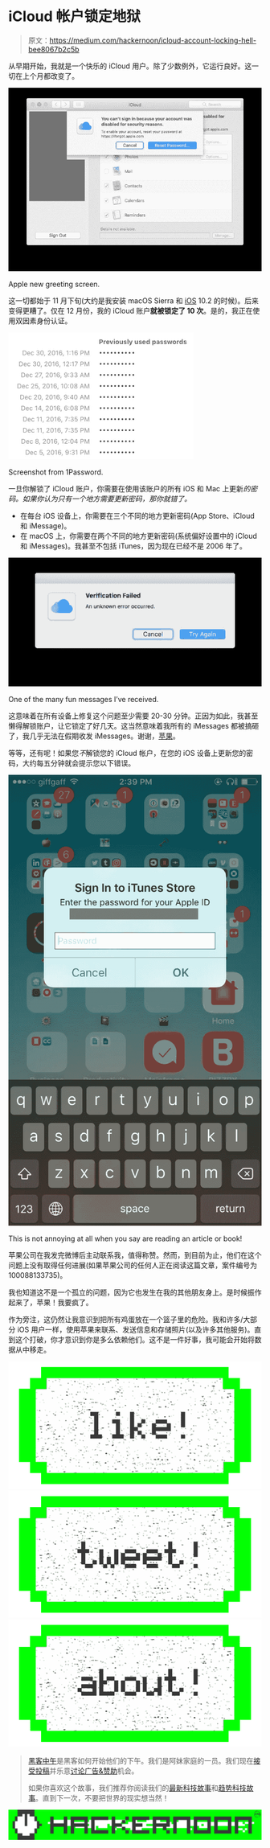 # iCloud 帐户锁定地狱

> 原文：<https://medium.com/hackernoon/icloud-account-locking-hell-bee8067b2c5b>

从早期开始，我就是一个快乐的 iCloud 用户。除了少数例外，它运行良好。这一切在上个月都改变了。

![](img/c9f3ef96a10a34f854369e705dbfd282.png)

Apple new greeting screen.

这一切都始于 11 月下旬(大约是我安装 macOS Sierra 和 [iOS](https://hackernoon.com/tagged/ios) 10.2 的时候)。后来变得更糟了。仅在 12 月份，我的 iCloud 账户**就被锁定了 10 次**。是的，我正在使用双因素身份认证。

![](img/78e7e55cb91359d0294077f41fca6bd9.png)

Screenshot from 1Password.

一旦你解锁了 iCloud 账户，你需要在使用该账户的所有 iOS 和 Mac 上更新*的密码。如果你认为只有一个地方需要更新密码，那你就错了。*

*   在每台 iOS 设备上，你需要在三个不同的地方更新密码(App Store、iCloud 和 iMessage)。
*   在 macOS 上，你需要在两个不同的地方更新密码(系统偏好设置中的 iCloud 和 iMessages)。我甚至不包括 iTunes，因为现在已经不是 2006 年了。

![](img/e5ed84fea26b765137a9856cf3b6250a.png)

One of the many fun messages I’ve received.

这意味着在所有设备上修复这个问题至少需要 20-30 分钟。正因为如此，我甚至懒得解锁账户，让它锁定了好几天。这当然意味着我所有的 iMessages 都被搞砸了，我几乎无法在假期收发 iMessages。谢谢，[苹果](https://hackernoon.com/tagged/apple)。

等等，还有呢！如果您*不*解锁您的 iCloud 帐户，在您的 iOS 设备上更新您的密码，大约每五分钟就会提示您以下错误。

![](img/da7bd700b079983b775b86d54299868b.png)

This is not annoying at all when you say are reading an article or book!

苹果公司在我发完微博后主动联系我，值得称赞。然而，到目前为止，他们在这个问题上没有取得任何进展(如果苹果公司的任何人正在阅读这篇文章，案件编号为 100088133735)。

我也知道这不是一个孤立的问题，因为它也发生在我的其他朋友身上。是时候振作起来了，苹果！我要疯了。

作为旁注，这仍然让我意识到把所有鸡蛋放在一个篮子里的危险。我和许多/大部分 iOS 用户一样，使用苹果来联系、发送信息和存储照片(以及许多其他服务)。直到这个打破，你才意识到你是多么依赖他们。这不是一件好事，我可能会开始将数据从中移走。

[![](img/50ef4044ecd4e250b5d50f368b775d38.png)](http://bit.ly/HackernoonFB)[![](img/979d9a46439d5aebbdcdca574e21dc81.png)](https://goo.gl/k7XYbx)[![](img/2930ba6bd2c12218fdbbf7e02c8746ff.png)](https://goo.gl/4ofytp)

> [黑客中午](http://bit.ly/Hackernoon)是黑客如何开始他们的下午。我们是阿妹家庭的一员。我们现在[接受投稿](http://bit.ly/hackernoonsubmission)并乐意[讨论广告&赞助](mailto:partners@amipublications.com)机会。
> 
> 如果你喜欢这个故事，我们推荐你阅读我们的[最新科技故事](http://bit.ly/hackernoonlatestt)和[趋势科技故事](https://hackernoon.com/trending)。直到下一次，不要把世界的现实想当然！

![](img/be0ca55ba73a573dce11effb2ee80d56.png)
